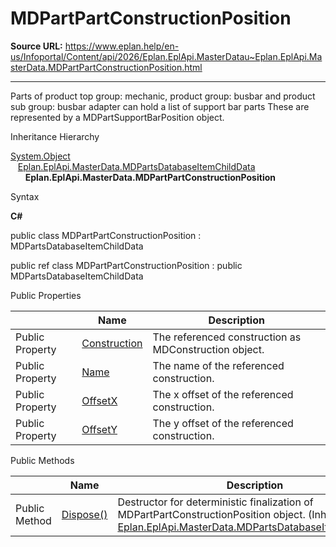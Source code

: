 # MDPartPartConstructionPosition

**Source URL:** https://www.eplan.help/en-us/Infoportal/Content/api/2026/Eplan.EplApi.MasterDatau~Eplan.EplApi.MasterData.MDPartPartConstructionPosition.html

---

Parts of product top group: mechanic, product group: busbar and product sub group: busbar adapter can hold a list of support bar parts These are represented by a MDPartSupportBarPosition object.

Inheritance Hierarchy

[System.Object](#)  
   [Eplan.EplApi.MasterData.MDPartsDatabaseItemChildData](Eplan.EplApi.MasterDatau~Eplan.EplApi.MasterData.MDPartsDatabaseItemChildData.html)  
      **Eplan.EplApi.MasterData.MDPartPartConstructionPosition**

Syntax

**C#**



public class MDPartPartConstructionPosition : MDPartsDatabaseItemChildData

public ref class MDPartPartConstructionPosition : public MDPartsDatabaseItemChildData

Public Properties

|  | Name | Description |
| --- | --- | --- |
| Public Property | [Construction](Eplan.EplApi.MasterDatau~Eplan.EplApi.MasterData.MDPartPartConstructionPosition~Construction.html) | The referenced construction as MDConstruction object. |
| Public Property | [Name](Eplan.EplApi.MasterDatau~Eplan.EplApi.MasterData.MDPartPartConstructionPosition~Name.html) | The name of the referenced construction. |
| Public Property | [OffsetX](Eplan.EplApi.MasterDatau~Eplan.EplApi.MasterData.MDPartPartConstructionPosition~OffsetX.html) | The x offset of the referenced construction. |
| Public Property | [OffsetY](Eplan.EplApi.MasterDatau~Eplan.EplApi.MasterData.MDPartPartConstructionPosition~OffsetY.html) | The y offset of the referenced construction. |



Public Methods

|  | Name | Description |
| --- | --- | --- |
| Public Method | [Dispose()](Eplan.EplApi.MasterDatau~Eplan.EplApi.MasterData.MDPartsDatabaseItemChildData~Dispose().html) | Destructor for deterministic finalization of MDPartPartConstructionPosition object. (Inherited from [Eplan.EplApi.MasterData.MDPartsDatabaseItemChildData](Eplan.EplApi.MasterDatau~Eplan.EplApi.MasterData.MDPartsDatabaseItemChildData.html)) |


